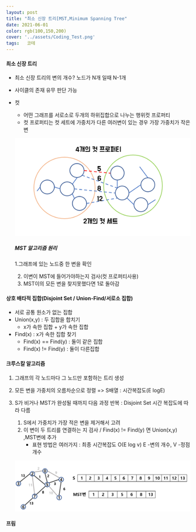 ```yaml
---
layout: post
title: "최소 신장 트리[MST,Minimum Spanning Tree"
date: 2021-06-01 
color: rgb(100,150,200)
cover: '../assets/Coding_Test.png'
tags:	코테
---
```


####  최소 신장 트리

- 최소 신장 트리의 변의 개수?  노드가 N개 일때 N-1개

- 사이클의 존재 유무 판단 가능

- 컷

  - 어떤 그래프를 서로소로 두개의 하위집합으로 나누는 행위컷 프로퍼티
  - 컷 프로퍼티는 컷 세트에 가중치가 다른 여러변이 있는 경우 가장 가중치가 작은 변

  ![cutPropert](https://github.com/DDusy/DDusy.github.io/blob/main/assets/Mst.png?raw=true)

  ##### MST 알고리즘 원리

     1.그래프에 있는 노드중 한 변을 확인

  2. 이변이 MST에 들어가야하는지 검사(컷 프로퍼티사용)
  3. MST이의 모든 변을 찾지못했다면 1로 돌아감

#### 상호 배타적 집합(Disjoint Set / Union-Find/서로소 집합)

- 서로 공통 원소가 없는 집합
- Union(x,y) : 두 집합을 합치기
  - x가 속한 집합 + y가 속한 집합
- Find(x) : x가 속한 집합 찾기
  - Find(x) == Find(y) : 둘이 같은 집합
  - Find(x) != Find(y) : 둘이 다른집합

#### 크루스칼 알고리즘

1. 그래프의 각 노드마다 그 노드만 포함하는 트리 생성
2. 모든 변을 가중치의 오름차순으로 정렬 => S배열  : 시간복잡도(E logE)
3. S가 비거나 MST가 완성될 때까지 다음 과정 반복  : Disjoint Set 시간 복잡도에 따라 다름
   1. S에서 가중치가 가장 적은 변을 제거해서 고려
   2. 이 변이 두 트리를 연결하는 지 검사 /  Find(x) != Find(y)  면 Union(x,y) ,MST변에 추가
      - 표현 방법은 여러가지 : 최종 시간복잡도 O(E log v)    E -변의 개수, V -정점개수
   
   ![cutPropert](https://github.com/DDusy/DDusy.github.io/blob/main/assets/Kruskal.png?raw=true)

#### 프림

